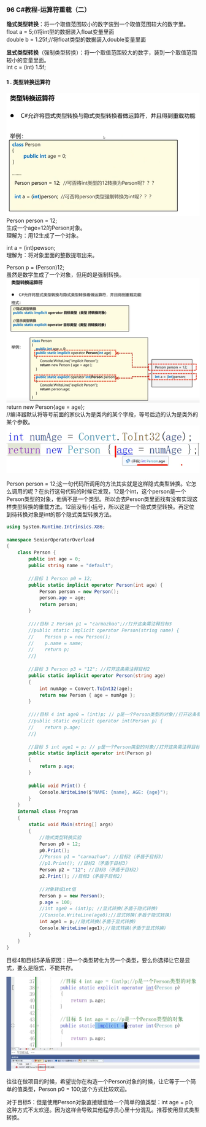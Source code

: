 ### 96 C#教程-运算符重载（二）
**隐式类型转换**：将一个取值范围较小的数字装到一个取值范围较大的数字里。  
float a = 5;//将int型的数据装入float变量里面  
double b = 1.25f;//将float类型的数据装入double变量里面  

**显式类型转换**（强制类型转换）：将一个取值范围较大的数字，装到一个取值范围较小的变量里面。  
int c = (int) 1.5f;  
#### 1 . 类型转换运算符
![picture 0](images/46402943289814a5d64f7daa61520fd6e0133bb36044ab960fa5ed6289ce469e.png)  
Person person = 12;  
生成一个age=12的Person对象。  
理解为：用12生成了一个对象。 

int a = (int)pewson;  
理解为：将对象里面的整数提取出来。  

Person p = (Person)12;  
虽然是数字生成了一个对象，但用的是强制转换。  
![picture 1](images/8426386eb752be5c00bbedf280d7d4b851e0185b63cb1f81555234f9b311a9bf.png)   
return new Person{age = age};  
//编译器默认将等号前面的家伙认为是类内的某个字段，等号后边的认为是类外的某个参数。  
![picture 2](images/cb30ef2396bdff8d58e19acd182234b70b57c0de14f06ceba8e198d8bf367720.png)  

Person person = 12;这一句代码所调用的方法其实就是这样隐式类型转换。它怎么调用的呢？在执行这句代码的时候它发现，12是个int，这个person是一个Person类型的对象，他俩不是一个类型。所以会去Person类里面找有没有实现这样类型转换的重载方法。12前没有小括号，所以这是一个隐式类型转换。再定位到待转换对象是int的那个隐式类型转换方法。  
```C#
using System.Runtime.Intrinsics.X86;

namespace SeniorOperatorOverload
{
    class Person {
        public int age = 0;
        public string name = "default";

        //目标 1 Person p0 = 12;
        public static implicit operator Person(int age) {
            Person person = new Person();
            person.age = age;
            return person;
        }

        ////目标 2 Person p1 = "carmazhao";//打开这条需注释目标3
        //public static implicit operator Person(string name) {
        //    Person p = new Person();
        //    p.name = name;
        //    return p;
        //}

        //目标 3 Person p3 = "12"; //打开这条需注释目标2
        public static implicit operator Person(string age)
        {
            int numAge = Convert.ToInt32(age);
            return new Person { age = numAge };
        }

        ////目标 4 int age0 = (int)p; // p是一个Person类型的对象//打开这条需注释目标5
        //public static explicit operator int(Person p) {
        //    return p.age;  
        //}

        //目标 5 int age1 = p; // p是一个Person类型的对象//打开这条需注释目标4
        public static implicit operator int(Person p)
        {
            return p.age;
        }

        public void Print() {
            Console.WriteLine($"NAME: {name}, AGE: {age}");
        }
    }
    internal class Program
    {
        static void Main(string[] args)
        {
            //隐式类型转换实验
            Person p0 = 12;
            p0.Print();
            //Person p1 = "carmazhao"; //目标2（矛盾于目标3）
            //p1.Print(); //目标2（矛盾于目标3）
            Person p2 = "12"; //目标3（矛盾于目标2）
            p2.Print(); //目标3（矛盾于目标2）

            //对象转成int值
            Person p = new Person();
            p.age = 100;
            //int age0 = (int)p; //显式转换(矛盾于隐式转换)
            //Console.WriteLine(age0);//显式转换(矛盾于隐式转换)
            int age1 = p;//隐式转换(矛盾于显式转换)
            Console.WriteLine(age1);//隐式转换(矛盾于显式转换)
        }
    }
}
```

目标4和目标5矛盾原因：把一个类型转化为另一个类型，要么你选择让它是显式，要么是隐式，不能共存。

![picture 3](images/16cd26cf917025c1768eed44cf41673c7cd8b4da23ae45cb5081fdbf60de924b.png)  


往往在做项目的时候，希望说你在构造一个Person对象的时候，让它等于一个简单的值类型，Person p0 = 100;这个方式比较欢迎。

对于目标5：但是使用Person对象直接赋值给一个简单的值类型：int age = p0; 这种方式不太欢迎。因为这样会导致其他程序员心里十分混乱。推荐使用显式类型转换。